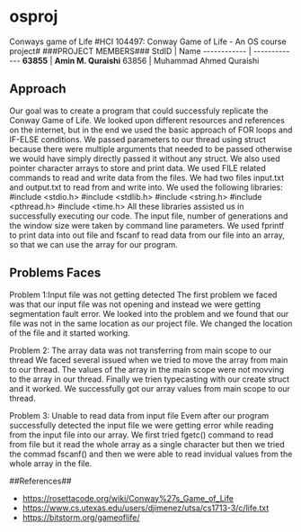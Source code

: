 # osproj
Conways game of Life
#HCI 104497: Conway Game of Life - An OS course project#
###PROJECT MEMBERS###
StdID | Name
------------ | -------------
**63855** | **Amin M. Quraishi** <!--this is the group leader in bold-->
63856 | Muhammad Ahmed Quraishi
<!-- Replace name and student ids with acutally group member names and ids-->
## Approach ##
Our goal was to create a program that could successfuly replicate the Conway Game of Life. We looked upon different resources and references on the internet, but in the end we used the basic approach of FOR loops and IF-ELSE conditions. We passed parameters to our thread using struct because there were multiple arguments that needed to be passed otherwise we would have simply directly passed it without any struct. We also used pointer character arrays to store and print data. We used FILE related commands to read and write data from the files. We had two files input.txt and output.txt to read from and write into. We used the following libraries:
#include <stdio.h>
#include <stdlib.h>
#include <string.h>
#include <pthread.h>
#include <time.h>
All these libraries assisted us in successfully executing our code. The input file, number of generations and the window size were taken by command line parameters. We used fprintf to print data into out file and fscanf to read data from our file into an array, so that we can use the array for our program.

## Problems Faces ##

Problem 1:Input file was not getting detected
The first problem we faced was that our input file was not opening and instead we were getting segmentation fault error. We looked into the problem and we found that our file was not in the same location as our project file. We changed the location of the file and it started working.

Problem 2: The array data was not transferring from main scope to our thread
We faced several issued when we tried to move the array from main to our thread. The values of the array in the main scope were not movving to the array in our thread. Finally we trien typecasting with our create struct and it worked. We successfully got our array values from main scope to our thread.

Problem 3: Unable to read data from input file
Evem after our program successfully detected the input file we were getting error while reading from the input file into our array. We first tried fgetc() command to read from file but it read the whole array as a single character but then we tried the commad fscanf() and then we were able to read invidual values from the whole array in the file.

##References##
- https://rosettacode.org/wiki/Conway%27s_Game_of_Life
- https://www.cs.utexas.edu/users/djimenez/utsa/cs1713-3/c/life.txt
- https://bitstorm.org/gameoflife/
